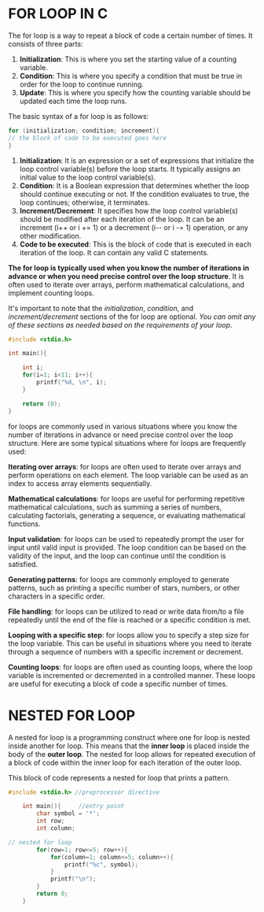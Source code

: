 # FOR LOOP IN C
The for loop is a way to repeat a block of code a certain number of times. It consists of three parts:

1. **Initialization**: This is where you set the starting value of a counting variable. 
2. **Condition**: This is where you specify a condition that must be true in order for the loop to continue running. 
3. **Update**: This is where you specify how the counting variable should be updated each time the loop runs. 


The basic syntax of a for loop is as follows:

```C
for (initialization; condition; increment){
// the block of code to be executed goes here
}
```

1. **Initialization**: It is an expression or a set of expressions that initialize the loop control variable(s) before the loop starts. It typically assigns an initial value to the loop control variable(s).
2. **Condition**: It is a Boolean expression that determines whether the loop should continue executing or not. If the condition evaluates to true, the loop continues; otherwise, it terminates.
3. **Increment/Decrement**: It specifies how the loop control variable(s) should be modified after each iteration of the loop. It can be an increment (i++ or i += 1) or a decrement (i-- or i -= 1) operation, or any other modification.
4. **Code to be executed**: This is the block of code that is executed in each iteration of the loop. It can contain any valid C statements.

__The for loop is typically used when you know the number of iterations in advance or when you need precise control over the loop structure__. It is often used to iterate over arrays, perform mathematical calculations, and implement counting loops.


It's important to note that the *initialization*, *condition*, and *increment/decrement* sections of the for loop are optional. *You can omit any of these sections as needed based on the requirements of your loop*.

```c
#include <stdio.h>

int main(){

    int i;
    for(i=1; i<11; i++){
        printf("%d, \n", i);
    }

    return (0);
}
```


for loops are commonly used in various situations where you know the number of iterations in advance or need precise control over the loop structure. Here are some typical situations where for loops are frequently used:

**Iterating over arrays**: for loops are often used to iterate over arrays and perform operations on each element. The loop variable can be used as an index to access array elements sequentially.

**Mathematical calculations**: for loops are useful for performing repetitive mathematical calculations, such as summing a series of numbers, calculating factorials, generating a sequence, or evaluating mathematical functions.

**Input validation**: for loops can be used to repeatedly prompt the user for input until valid input is provided. The loop condition can be based on the validity of the input, and the loop can continue until the condition is satisfied.

**Generating patterns**: for loops are commonly employed to generate patterns, such as printing a specific number of stars, numbers, or other characters in a specific order.

**File handling**: for loops can be utilized to read or write data from/to a file repeatedly until the end of the file is reached or a specific condition is met.

**Looping with a specific step**: for loops allow you to specify a step size for the loop variable. This can be useful in situations where you need to iterate through a sequence of numbers with a specific increment or decrement.

**Counting loops**: for loops are often used as counting loops, where the loop variable is incremented or decremented in a controlled manner. These loops are useful for executing a block of code a specific number of times.


# NESTED FOR LOOP
A nested for loop is a programming construct where one for loop is nested inside another for loop. 
This means that the __inner loop__ is placed inside the body of the __outer loop__. The nested for loop allows for repeated execution of a block of code within the inner loop for each iteration of the outer loop.


This block of code represents a nested for loop that prints a pattern. 
```C
#include <stdio.h> //preprocessor directive

    int main(){     //entry point
        char symbol = '*';
        int row;
        int column;

// nested for loop
        for(row=1; row<=5; row++){
            for(column=1; column<=5; column++){
                printf("%c", symbol);
            }
            printf("\n");
        }
        return 0;
    }
```
